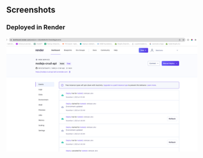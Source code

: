 ## Screenshots

### Deployed in Render
![Home](https://github.com/dalelantowork/nodejs-crud-api/blob/main/public/images/deployed.png?raw=true)